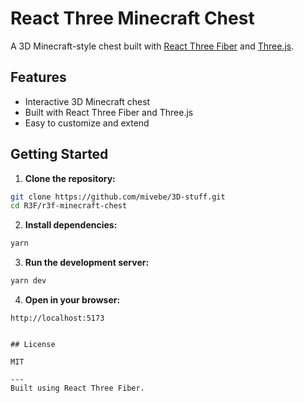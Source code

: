 # React Three Minecraft Chest

A 3D Minecraft-style chest built with [React Three Fiber](https://docs.pmnd.rs/react-three-fiber/) and [Three.js](https://threejs.org/).

## Features

- Interactive 3D Minecraft chest
- Built with React Three Fiber and Three.js
- Easy to customize and extend

## Getting Started

1. **Clone the repository:**
  ```bash
  git clone https://github.com/mivebe/3D-stuff.git
  cd R3F/r3f-minecraft-chest
  ```

2. **Install dependencies:**
  ```bash
  yarn
  ```

3. **Run the development server:**
  ```bash
  yarn dev
  ```

4. **Open in your browser:**
  ```
  http://localhost:5173
  ```
```

## License

MIT

---
Built using React Three Fiber.